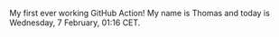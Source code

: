 My first ever working GitHub Action!
My name is Thomas and today is Wednesday, 7 February, 01:16 CET. 
